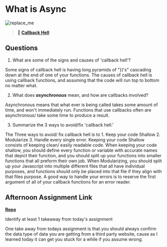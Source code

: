# What is Async

![replace_me](https://codeworks.blob.core.windows.net/public/assets/img/illustrations/placeholder.svg)

> **📖 [Callback Hell](https://codeworksacademy.com/fs-student-guide/resources/wk4/01-Callbacks)**

## Questions

1. What are some of the signs and causes of 'callback hell'?

Some signs of callback hell is having long pyramids of "})'s" cascading down at the end of one of your functions. The causes of callback hell is using callback functions, and assuming that the code will run top to bottom no matter what.

2. What does ***asynchronous*** mean, and how are callbacks involved?

Asynchronous means that what ever is being called takes some amount of time, and won't immediately run. Functions that use callbacks often are asynchronous/ take some time to produce a result. 

3. Summarize the 3 ways to avoid/fix 'callback hell.'

The Three ways to avoid/ fix callback hell is to 1. Keep your code Shallow 2. Modularize 3. Handle every single error. Keeping your code Shallow consists of keeping clean/ easily readable code. When keeping your code shallow, you should define every function or variable with accurate names that depict their function, and you should split up your functions into smaller functions that all preform their own job. When Modularizing, you should split up your Javascript into multiple different files that all have individual purposes, and functions should only be placed into that file if they align with that files purpose. A good way to handle your errors is to reserve the first argument of all of your callback functions for an error reader. 

## Afternoon Assignment Link

**[Repo](https://github.com/PeytonCurr/trivia.git)**

Identify at least 1 takeaway from today's assignment

One take away from todays assignment is that you should always confirm the data type of data you are getting from a third party website, cause as I learned today it can get you stuck for a while if you assume wrong. 